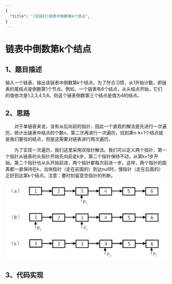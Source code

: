 ```yaml
---
{
  "title": "[双指针]链表中倒数第k个结点",
}
---
```


# 链表中倒数第k个结点

## 1、题目描述
输入一个链表，输出该链表中倒数第k个结点。为了符合习惯，从1开始计数，即链表的尾结点是倒数第1个节点。例如，一个链表有6个结点，从头结点开始，它们的值依次是1,2,3,4,5,6。则这个链表倒数第三个结点是值为4的结点。

## 2、思路
  对于单链表来说，没有从后向前的指针，因此一个直观的解法是先进行一次遍历，统计出链表中结点的个数n，第二次再进行一次遍历，找到第n-k+1个结点就是我们要找的结点，但是这需要对链表进行两次遍历。

  为了实现一次遍历，我们这里采用双指针解法。我们可以定义两个指针，第一个指针从链表的头指针开始先向前走k步，第二个指针保持不动，从第k+1步开始，第二个指针也从头开始前进，两个指针都每次前进一步。这样，两个指针的距离都一直保持在k，当快指针（走在前面的）到达null时，慢指针（走在后面的）正好到达第k个结点。注意：要时刻留意空指针的判断。

![](./images/find-Kth-to-tail.png)

## 3、代码实现

